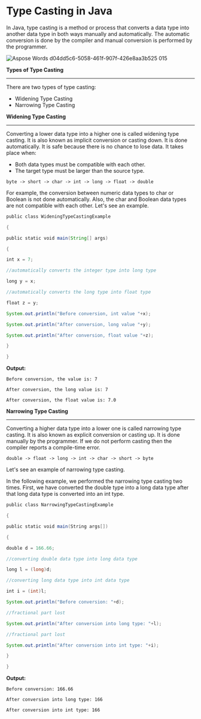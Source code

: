 # Type Casting in Java 



In Java, type casting is a method or process that converts a data type into another data type in both ways manually and automatically. The automatic conversion is done by the compiler and manual conversion is performed by the programmer. 

![Aspose Words d04dd5c6-5058-461f-907f-426e8aa3b525 015](https://github.com/rhushikesh2000/Java_tutorial/assets/124034778/114192ec-481a-4dc7-8485-343144d14b6f)


**Types of Type Casting**

---

There are two types of type casting:
- Widening Type Casting
- Narrowing Type Casting

**Widening Type Casting**

---

Converting a lower data type into a higher one is called widening type casting. It is also known as implicit conversion or casting down. It is done automatically. It is safe because there is no chance to lose data. It takes place when:

- Both data types must be compatible with each other.
- The target type must be larger than the source type.
~~~
byte -> short -> char -> int -> long -> float -> double  
~~~
For example, the conversion between numeric data types to char or Boolean is not done automatically. Also, the char and Boolean data types are not compatible with each other. Let's see an example.
~~~java
public class WideningTypeCastingExample  

{  

public static void main(String[] args)  

{  

int x = 7;  

//automatically converts the integer type into long type  

long y = x;  

//automatically converts the long type into float type  

float z = y;  

System.out.println("Before conversion, int value "+x);  

System.out.println("After conversion, long value "+y);  

System.out.println("After conversion, float value "+z);  

}  

}  
~~~

**Output:**
~~~
Before conversion, the value is: 7

After conversion, the long value is: 7

After conversion, the float value is: 7.0
~~~
**Narrowing Type Casting**

---

Converting a higher data type into a lower one is called narrowing type casting. It is also known as explicit conversion or casting up. It is done manually by the programmer. If we do not perform casting then the compiler reports a compile-time error.
~~~
double -> float -> long -> int -> char -> short -> byte 
~~~
Let's see an example of narrowing type casting.

In the following example, we performed the narrowing type casting two times. First, we have converted the double type into a long data type after that long data type is converted into an int type.
~~~java
public class NarrowingTypeCastingExample  

{  

public static void main(String args[])  

{  

double d = 166.66;  

//converting double data type into long data type  

long l = (long)d;  

//converting long data type into int data type  

int i = (int)l;  

System.out.println("Before conversion: "+d);  

//fractional part lost  

System.out.println("After conversion into long type: "+l);  

//fractional part lost  

System.out.println("After conversion into int type: "+i);  

}  

}  
~~~
**Output:**
~~~
Before conversion: 166.66

After conversion into long type: 166

After conversion into int type: 166
~~~
